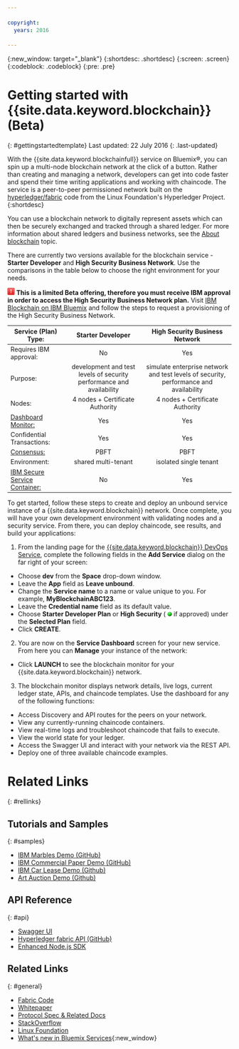 ```yaml
---

copyright:
  years: 2016

---
```


{:new_window: target="_blank"}
{:shortdesc: .shortdesc}
{:screen: .screen}
{:codeblock: .codeblock}
{:pre: .pre}

# Getting started with {{site.data.keyword.blockchain}} (Beta)
{: #gettingstartedtemplate}
Last updated: 22 July 2016
{: .last-updated}

With the {{site.data.keyword.blockchainfull}} service on Bluemix&reg;, you can spin up a multi-node blockchain network at the click of a button. Rather than creating and managing a network, developers can get into code faster and spend their time writing applications and working with chaincode. The service is a peer-to-peer permissioned network built on the [hyperledger/fabric](https://github.com/hyperledger/fabric) code from the Linux Foundation's Hyperledger Project.
{:shortdesc}

You can use a blockchain network to digitally represent assets which can then be securely exchanged and tracked through a shared ledger. For more information about shared ledgers and business networks, see the [About blockchain](ibmblockchain_overview.html) topic.

There are currently two versions available for the blockchain service - **Starter Developer** and **High Security Business Network**.  Use the comparisons in the table below to choose the right environment for your needs.

![](images/red_alert.png) **This is a limited Beta offering, therefore you must receive IBM approval in order to access the High Security Business Network plan.**  Visit [IBM Blockchain on IBM Bluemix](http://www-stage.watson.ibm.com/files/blockchain/bluemix.html) and follow the steps to request a provisioning of the High Security Business Network.

| Service (Plan) Type:      | Starter Developer               | High Security Business Network  |
| ------------------------- |:--------------------------:|:-----:|
| Requires IBM approval: | No | Yes |
| Purpose:  |  development and test levels of security performance and availability |  simulate enterprise network and test levels of security, performance and availability |
| Nodes:    | 4 nodes + Certificate Authority     | 4 nodes + Certificate Authority |
| [Dashboard Monitor:](ibmblockchainmonitor.html) | Yes | Yes |
| Confidential Transactions: | Yes | Yes |
| [Consensus:](etn_pbft.html) | PBFT | PBFT |
| Environment:     | shared multi-tenant | isolated single tenant |
| [IBM Secure Service Container:](etn_ssc.html) | No | Yes |



To get started, follow these steps to create and deploy an unbound service instance of a {{site.data.keyword.blockchain}} network.  Once complete, you will have your own development environment with validating nodes and a security service. From there, you can deploy chaincode, see results, and build your applications:

1. From the landing page for the [{{site.data.keyword.blockchain}} DevOps Service](https://console.ng.bluemix.net/catalog/services/blockchain/), complete the following fields in the **Add Service** dialog on the far right of your screen:
  - Choose **dev** from the **Space** drop-down window.
  - Leave the **App** field as **Leave unbound**.
  - Change the **Service name** to a name or value unique to you.  For example, **MyBlockchainABC123**.
  - Leave the **Credential name** field as its default value.
  - Choose **Starter Developer Plan** or **High Security** ( ![](images/green_dot.png) if approved) under the **Selected Plan** field.
  - Click **CREATE**.
2.  You are now on the **Service Dashboard** screen for your new service.  From here you can **Manage** your instance of the network:
  - Click **LAUNCH** to see the blockchain monitor for your {{site.data.keyword.blockchain}} network.
3.  The blockchain monitor displays network details, live logs, current ledger state, APIs, and chaincode templates.  Use the dashboard for any of the following functions:
  - Access Discovery and API routes for the peers on your network.
  - View any currently-running chaincode containers.
  - View real-time logs and troubleshoot chaincode that fails to execute.
  - View the world state for your ledger.
  - Access the Swagger UI and interact with your network via the REST API.
  - Deploy one of three available chaincode examples.


# Related Links
{: #rellinks}
## Tutorials and Samples
{: #samples}
* [IBM Marbles Demo (GitHub)](https://github.com/IBM-Blockchain/marbles)
* [IBM Commercial Paper Demo (GitHub)](https://github.com/IBM-Blockchain/cp-web#readme)
* [IBM Car Lease Demo (Github)](https://github.com/IBM-Blockchain/car-lease-demo/blob/master/README.md)
* [Art Auction Demo (Github)](https://github.com/ITPeople-Blockchain/auction)

## API Reference
{: #api}
* [Swagger UI](https://obc-service-broker-staging.stage1.mybluemix.net/swagger)
* [Hyperledger fabric API (GitHub)](https://github.com/hyperledger/fabric/tree/master/docs/API)
* [Enhanced Node.js SDK](https://github.com/hyperledger/fabric/tree/master/sdk/node)

## Related Links
{: #general}
* [Fabric Code](https://github.com/hyperledger/fabric)
* [Whitepaper](https://github.com/hyperledger/hyperledger/wiki/Whitepaper-WG)
* [Protocol Spec & Related Docs](https://github.com/hyperledger/fabric/tree/master/docs)
* [StackOverflow](http://stackoverflow.com/questions/tagged/hyperledger)
* [Linux Foundation](https://www.hyperledger.org/)
* [What's new in Bluemix Services](http://www.ng.bluemix.net/docs/whatsnew/index.html#services_category){:new_window}


<!--
[Bluemix Pricing Sheet](https://console.ng.bluemix.net/pricing/)
[IBM Bluemix Prerequisites](https://developer.ibm.com/bluemix/support/#prereqs) -->
